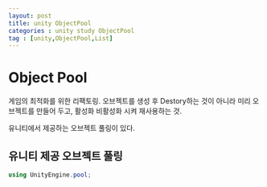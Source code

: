 ```yaml
---
layout: post
title: unity ObjectPool
categories : unity study ObjectPool
tag : [unity,ObjectPool,List]
---
```


# Object Pool

게임의 최적화를 위한 리팩토링.
오브젝트를 생성 후 Destory하는 것이 아니라 미리 오브젝트를 만들어 두고, 활성화 비활성화 시켜 재사용하는 것.

유니티에서 제공하는 오브젝트 풀링이 있다.

## 



## 유니티 제공 오브젝트 풀링

```c#
using UnityEngine.pool;
```